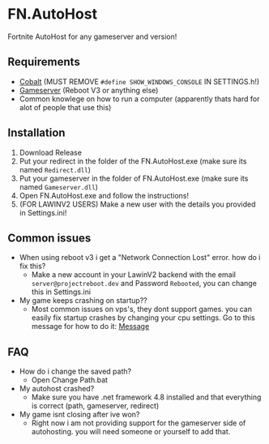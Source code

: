 # FN.AutoHost
 Fortnite AutoHost for any gameserver and version!

 ## Requirements
 - [Cobalt](https://github.com/Milxnor/Cobalt/tree/main) (MUST REMOVE ```#define SHOW_WINDOWS_CONSOLE``` IN SETTINGS.h!)
 - [Gameserver](https://github.com/Milxnor/Project-Reboot-3.0) (Reboot V3 or anything else)
 - Common knowlege on how to run a computer (apparently thats hard for alot of people that use this)

 ## Installation

 1. Download Release
 2. Put your redirect in the folder of the FN.AutoHost.exe (make sure its named ``Redirect.dll``)
 3. Put your gameserver in the folder of FN.AutoHost.exe (make sure its named ``Gameserver.dll``)
 4. Open FN.AutoHost.exe and follow the instructions!
 5. (FOR LAWINV2 USERS) Make a new user with the details you provided in Settings.ini!

 ## Common issues
 - When using reboot v3 i get a "Network Connection Lost" error. how do i fix this?
   - Make a new account in your LawinV2 backend with the email ```server@projectreboot.dev``` and Password ```Rebooted```, you can change this in Settings.ini
 - My game keeps crashing on startup??
   - Most common issues on vps's, they dont support games. you can easily fix startup crashes by changing your cpu settings. Go to this message for how to do it: [Message](https://discord.com/channels/1097271368896217108/1110484555581886594/1142995356871827489)
 ## FAQ 
 - How do i change the saved path?
   - Open Change Path.bat
 - My autohost crashed?
   - Make sure you have .net framework 4.8 installed and that everything is correct (path, gameserver, redirect)
 - My game isnt closing after ive won?
   - Right now i am not providing support for the gameserver side of autohosting. you will need someone or yourself to add that.
